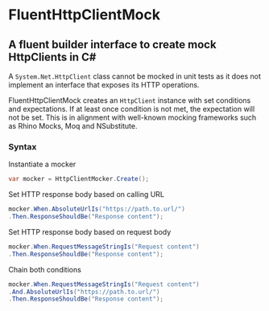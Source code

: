 # FluentHttpClientMock
## A fluent builder interface to create mock HttpClients in C#

A `System.Net.HttpClient` class cannot be mocked in unit tests as it does not implement an interface that exposes its HTTP operations.

FluentHttpClientMock creates an `HttpClient` instance with set conditions and expectations. If at least once condition is not met, the expectation will not be set. This is in alignment with well-known mocking frameworks such as Rhino Mocks, Moq and NSubstitute.

### Syntax

Instantiate a mocker

```csharp
var mocker = HttpClientMocker.Create();
```

Set HTTP response body based on calling URL

```csharp
mocker.When.AbsoluteUrlIs("https://path.to.url/")
.Then.ResponseShouldBe("Response content");
```

Set HTTP response body based on request body

```csharp
mocker.When.RequestMessageStringIs("Request content")
.Then.ResponseShouldBe("Response content");
```

Chain both conditions
```csharp
mocker.When.RequestMessageStringIs("Request content")
.And.AbsoluteUrlIs("https://path.to.url/")
.Then.ResponseShouldBe("Response content");
```
